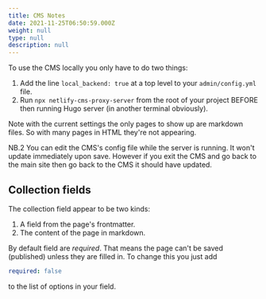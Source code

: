 ```yaml
---
title: CMS Notes
date: 2021-11-25T06:50:59.000Z
weight: null
type: null
description: null
---
```

To use the CMS locally you only have to do two things:

1. Add the line `local_backend: true` at a top level to your `admin/config.yml` file.
2. Run `npx netlify-cms-proxy-server` from the root of your project BEFORE then running Hugo server (in another terminal obviously).

Note with the current settings the only pages to show up are markdown files. So with many pages in HTML they're not appearing.

NB.2 You can edit the CMS's config file while the server is running. It won't update immediately upon save. However if you exit the CMS and go back to the main site then go back to the CMS it should have updated.

## Collection fields

The collection field appear to be two kinds:

1. A field from the page's frontmatter.
2. The content of the page in markdown.

By default field are *required*. That means the page can't be saved (published) unless they are filled in. To change this you just add 

```yaml
required: false
```
to the list of options in your field.